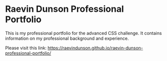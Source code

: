 # Raevin Dunson Professional Portfolio

This is my professional portfolio for the advanced CSS challenge. It contains information on my professional background and experience.

Please visit this link:
https://raevindunson.github.io/raevin-dunson-professional-portfolio/

